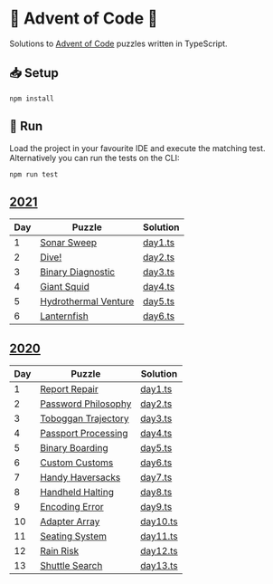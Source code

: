 🎄 Advent of Code 🎄
====================

Solutions to [Advent of Code](https://adventofcode.com/) puzzles written in TypeScript.

## 📥 Setup

```shell
npm install
```

## 🏃 Run

Load the project in your favourite IDE and execute the matching test. Alternatively you can run the tests on the CLI:

```shell
npm run test
```

## [2021](https://adventofcode.com/2021)

| Day | Puzzle                                                      | Solution                      |
|-----|-------------------------------------------------------------|-------------------------------|
| 1   | [Sonar Sweep](https://adventofcode.com/2021/day/1)          | [day1.ts](./src/2021/day1.ts) |
| 2   | [Dive!](https://adventofcode.com/2021/day/2)                | [day2.ts](./src/2021/day2.ts) |
| 3   | [Binary Diagnostic](https://adventofcode.com/2021/day/3)    | [day3.ts](./src/2021/day3.ts) |
| 4   | [Giant Squid](https://adventofcode.com/2021/day/4)          | [day4.ts](./src/2021/day4.ts) |
| 5   | [Hydrothermal Venture](https://adventofcode.com/2021/day/5) | [day5.ts](./src/2021/day5.ts) |
| 6   | [Lanternfish](https://adventofcode.com/2021/day/6)          | [day6.ts](./src/2021/day6.ts) |

## [2020](https://adventofcode.com/2020)

| Day | Puzzle                                                     | Solution                        |
|-----|------------------------------------------------------------|---------------------------------|
| 1   | [Report Repair](https://adventofcode.com/2020/day/1)       | [day1.ts](./src/2020/day1.ts)   |
| 2   | [Password Philosophy](https://adventofcode.com/2020/day/2) | [day2.ts](./src/2020/day2.ts)   |
| 3   | [Toboggan Trajectory](https://adventofcode.com/2020/day/3) | [day3.ts](./src/2020/day3.ts)   |
| 4   | [Passport Processing](https://adventofcode.com/2020/day/4) | [day4.ts](./src/2020/day4.ts)   |
| 5   | [Binary Boarding](https://adventofcode.com/2020/day/5)     | [day5.ts](./src/2020/day5.ts)   |
| 6   | [Custom Customs](https://adventofcode.com/2020/day/6)      | [day6.ts](./src/2020/day6.ts)   |
| 7   | [Handy Haversacks](https://adventofcode.com/2020/day/7)    | [day7.ts](./src/2020/day7.ts)   |
| 8   | [Handheld Halting](https://adventofcode.com/2020/day/8)    | [day8.ts](./src/2020/day8.ts)   |
| 9   | [Encoding Error](https://adventofcode.com/2020/day/9)      | [day9.ts](./src/2020/day9.ts)   |
| 10  | [Adapter Array](https://adventofcode.com/2020/day/10)      | [day10.ts](./src/2020/day10.ts) |
| 11  | [Seating System](https://adventofcode.com/2020/day/11)     | [day11.ts](./src/2020/day11.ts) |
| 12  | [Rain Risk](https://adventofcode.com/2020/day/12)          | [day12.ts](./src/2020/day12.ts) |
| 13  | [Shuttle Search](https://adventofcode.com/2020/day/13)     | [day13.ts](./src/2020/day13.ts) |
